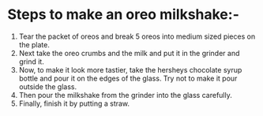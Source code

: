 # Steps to make an oreo milkshake:-
1. Tear the packet of oreos and break 5 oreos into medium sized pieces on the plate.
2. Next take the oreo crumbs and the milk and put it in the grinder and grind it.
3. Now, to make it look more tastier, take the hersheys chocolate syrup bottle and pour it on the edges of the glass. Try
   not to make it pour outside the glass.
4. Then pour the milkshake from the grinder into the glass carefully.
5. Finally, finish it by putting a straw.